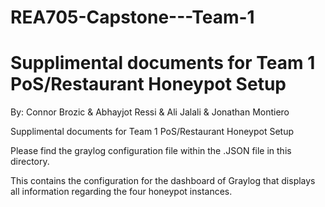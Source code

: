 # REA705-Capstone---Team-1
# Supplimental documents for Team 1 PoS/Restaurant Honeypot Setup
By: Connor Brozic & Abhayjot Ressi & Ali Jalali & Jonathan Montiero


Supplimental documents for Team 1 PoS/Restaurant Honeypot Setup


Please find the graylog configuration file within the .JSON file in this directory.


This contains the configuration for the dashboard of Graylog that displays all information regarding the four honeypot instances.
